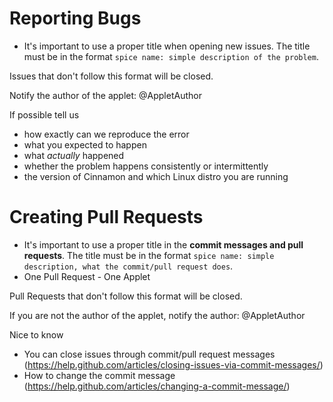 # Reporting Bugs

* It's important to use a proper title when opening new issues. The title must be in the format `spice name: simple description of the problem`.

Issues that don't follow this format will be closed.

Notify the author of the applet: @AppletAuthor

If possible tell us
* how exactly can we reproduce the error
* what you expected to happen
* what _actually_ happened
* whether the problem happens consistently or intermittently
* the version of Cinnamon and which Linux distro you are running 

# Creating Pull Requests

* It's important to use a proper title in the **commit messages and pull requests**. The title must be in the format `spice name: simple description, what the commit/pull request does`.
* One Pull Request - One Applet

Pull Requests that don't follow this format will be closed.

If you are not the author of the applet, notify the author: @AppletAuthor

Nice to know
* You can close issues through commit/pull request messages (https://help.github.com/articles/closing-issues-via-commit-messages/)
* How to change the commit message (https://help.github.com/articles/changing-a-commit-message/)
